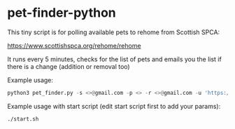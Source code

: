 # pet-finder-python

This tiny script is for polling available pets to rehome from Scottish SPCA:

https://www.scottishspca.org/rehome/rehome

It runs every 5 minutes, checks for the list of pets and emails you the list if there is a change (addition or removal too)


Example usage:

```python
python3 pet_finder.py -s <>@gmail.com -p <> -r <>@gmail.com -u 'https://www.scottishspca.org/rehome/rehome-find-a-pet<>'
```

Example usage with start script (edit start script first to add your params):

```bash
./start.sh
```